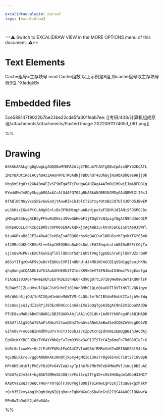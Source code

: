 ```yaml
---

excalidraw-plugin: parsed
tags: [excalidraw]

---
```

==⚠  Switch to EXCALIDRAW VIEW in the MORE OPTIONS menu of this document. ⚠==


# Text Elements
Cache组号=主存块号 mod Cache组数
以上示例是8组,即cache组号取主存块号低3位 ^XIadgkBx


# Embedded files
5ce588147f9022b7be23be22cde5fa301feab7ee: [[考研/408/计算机组成原理/attachments/attachments/Pasted Image 20220911174053_091.png]]

%%
# Drawing
```compressed-json
N4KAkARALgngDgUwgLgAQQQDwMYEMA2AlgCYBOuA7hADTgQBuCpAzoQPYB2KqATL

ZMzYBXUtiRoIACyhQ4zZAHoFWPETKUAdNjYBbGnQT4EOhByjNuAbXBhQYe9Hjj0h

HbgDmSfg8Yt2XNABmAEZvSF9WTgA5TjFuHgAGAHZAgA4ATmDU1MCwiEJmABFDBCg

EYm4AMwJmBDySbggARQAxACsAfQ4AFQ704gBhABkANQBRVNJMDyGAdQBWfXtISsJ

8fABlWCNGyVxsSREvGwEoUjYAawRZkihJblCTiGYzy4QtmB2JQTUlh3OhO5JBwEM

wLGhHssIGw4PtCLAHgkEnlcBx3F9UMinphuABaHjpeYaFI8HhJdIANiSFOSPGC8z

yMDxpKSGhygRCBOyPFSwR4DKeL3OVwGbHwbFIjTOqOYsNIpigf0gACN9hd3ACOIM

xRKpeQOLLcPKzEqIBRbvc0PN0oENASkqkkjxAgAWBIu/kUvKSBCEIGKtAe9J5Wrl

biu4KR+aBdJJPIa4RwACSxHBqEsAF0Q68rhs9qQ4CCwY1NRU8srhFqxkYTGY05m8

kI4MRcGUKhCKRSeRl+e6kpCHEQOBduBwhOs8uLsFd26hqvhatnW0I0xBEFrCGjTa

sjCnGvMxPNssEXUlKukEqTlUllQhnbfSdhiAh5tVAglgpUELhrwhjlDmFUZxrGWM

AB3sYITgzGwAF9vDsBxYEQKUsEVPIIn8bhUj4J4MOiWJnGCBIqSSN1gg5eoihKNs

qhqOongaCQAA0k1wYh3AuAAhHE8h3TZtmcKR9kOeVTSFN4bmIO4HmzYV3gExofga

PIASBIs03A6FYWweEmQhJEUTRDEsShHE0Fxd90g0TtL07I8yWw09GQeYIKQ0PlsP

5U9An5J1ZLeUVxUlCQAGJsHSHhcEi01VWnBMhC1QLdQkaUDTlBVTXNKTLVQN1gye

H0/Wkbh5jjQU/1nRIXQpHJeWdeMAWTVMrCzQUc3efNC1BVdmE6mLK2IatjAVetWq

hJsWxojsu2ydIIqRYjJ03Ec0DHCcninGdaIXeioUqTgoA2QgAC9nESXiDpaXAdDW

PTUE0spMADdABmEhBABG/QB35QAXkAbjlAA1tQB1dU+1AdDYYhUFeg4PsAB1MAB0

OEAU7lACg5QAuT0AaPlAHozVJ3uoQBnZTwaGvsANeUAeBwA5eUCQBZeVNcgKG6VD

Gihn0vr+oGQbBiHmdhhGUYx7HcYJt6SbJz7KZp8tcFqIdnHmEzENQgBBIh3ACdAj

EqNDcKYKBCFUZW/TV6AYVNbQzFwTcmD3Vbx3wPIJT9TcCAZp6meFn7RdB8HIeF+G

kbRrGcfxwmWc+0n2fFiBYPAMaIFwOA4C2VtnAQ6AfRMRoVeK7wGEIBAKE4tV4sSn

VgvQELKkrqu/ggbARGNKAkzKHQtjkpKy4gMKIqi3Aa7r0gG6b4xC7i0t271GV0pN

HP+8H5uWjWfjPkEvYDiOPv64VIeW/ayTpIhGfN7MbfW7eD4MWeMVlJsWuj8b5uAC

VhDU7qZJv2et+bgB5bTdMReXb4D0/sYFol1rq3Tfg4D+x954HSOqdeIADoH32MC7

KABtVaZwQJrDeQCYHGFPrmTq6lFJ9UPnglBO8jToIHmwCgPo2KjltuQuexgxhakV

rQ+h35Zxxy4bg1hOghiWyNIQjqRourFgkKWGuGoSDwOcGtO279S4AAUCClDKNwYA

MFwBwToDuUE2jdEwSAA=
```
%%
